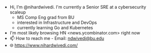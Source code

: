 - Hi, I’m @nihardwivedi. I'm currently a Senior SRE at a cybersecurity scaleup
  - MS Comp Eng grad from BU
  - interested in Infrastructure and DevOps
  - currently learning Go and Kubernetes
- I'm most likely browsing HN <news.ycombinator.com> right now
- 📫 How to reach me - Email: <ndwivedi@bu.edu>
- 🌐 <https://www.nihardwivedi.com/>
